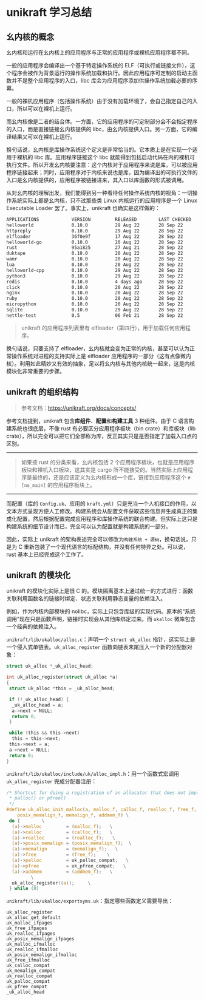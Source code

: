 ﻿# unikraft 学习总结

## 幺内核的概念

幺内核和运行在幺内核上的应用程序与正常的应用程序或裸机应用程序都不同。

一般的应用程序会编译出一个基于特定操作系统的 ELF（可执行或链接文件），这个程序会被作为背景运行的操作系统加载和执行。因此应用程序可定制的启动主函数并不是整个应用程序的入口，libc 库会为应用程序添加供操作系统加载必要的序幕。

一般的裸机应用程序（包括操作系统）由于没有加载环境了，会自己指定自己的入口，所以可以在裸机上运行。

而幺内核像是二者的结合体。一方面，它的应用程序的可定制部分会不会指定程序的入口，而是直接链接幺内核提供的 libc，由幺内核提供入口。另一方面，它的编译结果又可以在裸机上运行。

换句话说，幺内核是库操作系统这个定义是非常恰当的。它本质上是在实现一个适用于裸机的 libc 库。应用程序链接这个 libc 就能得到包括启动代码在内的裸机可执行文件。所以开发幺内核要注意：这个内核对于应用程序来说是库，可以被应用程序链接起来；同时，应用程序对于内核来说也是库，因为编译出的可执行文件的入口是幺内核提供的，应用程序被链接进来，其入口以库函数的形式被调用。

从对幺内核的理解出发，我们能得到另一种看待任何操作系统内核的视角：一切操作系统实际上都是幺内核，只不过那些类 Linux 内核运行的应用程序是一个 Linux Executable Loader 罢了。事实上，unikraft 也确实是这样做的：

```bash
APPLICATIONS            VERSION         RELEASED        LAST CHECKED
helloworld              0.10.0          29 Aug 22       28 Sep 22
httpreply               0.10.0          29 Aug 22       28 Sep 22
elfloader               36f0e9f         17 Aug 22       28 Sep 22
helloworld-go           0.10.0          20 Aug 22       28 Sep 22
rust                    95a1825         27 Aug 21       28 Sep 22
duktape                 0.10.0          20 Aug 22       28 Sep 22
wamr                    0.10.0          20 Aug 22       28 Sep 22
lua                     0.10.0          20 Aug 22       28 Sep 22
helloworld-cpp          0.10.0          29 Aug 22       28 Sep 22
python3                 0.10.0          29 Aug 22       28 Sep 22
redis                   0.10.0          4 days ago      28 Sep 22
click                   0.10.0          20 Aug 22       28 Sep 22
nginx                   0.10.0          20 Aug 22       28 Sep 22
ruby                    0.10.0          20 Aug 22       28 Sep 22
micropython             0.10.0          20 Aug 22       28 Sep 22
sqlite                  0.10.0          29 Aug 22       28 Sep 22
nettle-test             0.5             06 Feb 21       28 Sep 22
```

> unikraft 的应用程序列表里有 elfloader（第四行），用于加载任何应用程序。

换句话说，只要支持了 elfloader，幺内核就会变为正常的内核，甚至可以认为正常操作系统对进程的支持实际上是 elfloader 应用程序的一部分（这有点像微内核）。利用如此精妙又有效的抽象，足以将幺内核与其他内核统一起来，这是内核模块化非常重要的步骤。

## unikraft 的组织结构

> 参考文档：<https://unikraft.org/docs/concepts/>

参考文档提到，unikraft 包含**库组件**、**配置**和**构建工具** 3 种组件。由于 C 语言构建系统也很底层，不像 rust 有必要区分应用程序板块（bin crate）和库板块（lib crate），所以完全可以把它们全部称为库，反正其实只是是否指定了加载入口点的区别。

---

> 如果按 rust 的分类来看，幺内核包括 2 个应用程序板块，也就是应用程序板块和裸机入口板块，这其实是 cargo 所不能接受的。当然实际上应用程序是最终的，还是应该定义为幺内核形成一个库，链接到应用程序这个 `#[no_main]` 的应用程序板块上。

---

而配置（库的 `Config.uk`、应用的 `kraft.yml`）只是充当一个人机接口的作用，以文本方式呈现方便人工修改。构建系统会从配置文件获取这些信息并生成真正的集成化配置，然后根据配置完成应用程序和库操作系统的联合构建。但实际上这只是构建系统的细节设计而已，完全可以认为配置就是构建系统的一部分。

因此，实际上 unikraft 的架构表述完全可以修改为`构建系统 + 源码`，换句话说，只是为 C 重新包装了一个现代语言的标配结构，并没有任何特异之处。可以说，rust 基本上已经完成这个工作了。

## unikraft 的模块化

unikraft 的模块化实际上是很 C 的。模块隔离基本上通过统一的方式进行：函数关联利用函数名的链接时绑定、状态关联利用静态变量的依赖注入。

例如，作为内核内部模块的 nolibc，实际上只包含库级的实现代码。原本的“系统调用”现在只是函数声明，链接时实现会从其他库绑定过来。而 `ukalloc` 微库包含一个经典的依赖注入。

`unikraft/lib/ukalloc/alloc.c`：声明一个 `struct uk_alloc` 指针，这实际上是一个侵入式单链表。`uk_alloc_register` 函数向链表末尾压入一个新的分配器对象：

```c
struct uk_alloc *_uk_alloc_head;

int uk_alloc_register(struct uk_alloc *a)
{
 struct uk_alloc *this = _uk_alloc_head;

 if (!_uk_alloc_head) {
  _uk_alloc_head = a;
  a->next = NULL;
  return 0;
 }

 while (this && this->next)
  this = this->next;
 this->next = a;
 a->next = NULL;
 return 0;
}
```

`unikraft/lib/ukalloc/include/uk/alloc_impl.h`：用一个函数式宏调用 `uk_alloc_register` 完成分配器注册：

```c
/* Shortcut for doing a registration of an allocator that does not implement
 * palloc() or pfree()
 */
#define uk_alloc_init_malloc(a, malloc_f, calloc_f, realloc_f, free_f, \
    posix_memalign_f, memalign_f, addmem_f) \
 do {        \
  (a)->malloc         = (malloc_f);   \
  (a)->calloc         = (calloc_f);   \
  (a)->realloc        = (realloc_f);   \
  (a)->posix_memalign = (posix_memalign_f);  \
  (a)->memalign       = (memalign_f);   \
  (a)->free           = (free_f);    \
  (a)->palloc         = uk_palloc_compat;   \
  (a)->pfree          = uk_pfree_compat;   \
  (a)->addmem         = (addmem_f);   \
         \
  uk_alloc_register((a));     \
 } while (0)
```

`unikraft/lib/ukalloc/exportsyms.uk`：指定哪些函数定义需要导出：

```text
uk_alloc_register
uk_alloc_get_default
uk_malloc_ifpages
uk_free_ifpages
uk_realloc_ifpages
uk_posix_memalign_ifpages
uk_malloc_ifmalloc
uk_realloc_ifmalloc
uk_posix_memalign_ifmalloc
uk_free_ifmalloc
uk_calloc_compat
uk_memalign_compat
uk_realloc_compat
uk_palloc_compat
uk_pfree_compat
_uk_alloc_head
```

